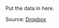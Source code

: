 Put the data in here.  

Source: [Dropbox](https://www.dropbox.com/sh/rcjpw8j9iwup1i6/AACH_tpjARwqB8DeeKhJRCINa?dl=0)